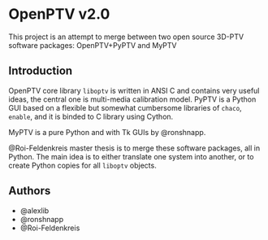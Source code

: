 # OpenPTV v2.0 

This project is an attempt to merge between two open source 3D-PTV software packages: OpenPTV+PyPTV and MyPTV

## Introduction

OpenPTV core library `liboptv` is written in ANSI C and contains very useful ideas, the central one is multi-media calibration model. 
PyPTV is a Python GUI based on a flexible but somewhat cumbersome libraries of `chaco`, `enable`, and it is binded to C library using Cython. 

MyPTV is a pure Python and with Tk GUIs by @ronshnapp. 

@Roi-Feldenkreis master thesis is to merge these software packages, all in Python. The main idea is to either translate one system into another, or to create Python 
copies for all `liboptv` objects.



## Authors
- @alexlib
- @ronshnapp
- @Roi-Feldenkreis

